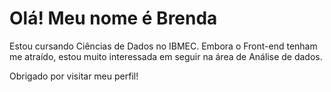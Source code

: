 
<!--
**Brenda-Mendes/Brenda-Mendes** is a ✨ _special_ ✨ repository because its `README.md` (this file) appears on your GitHub profile.

Here are some ideas to get you started:

- 🔭 I’m currently working on ...
- 🌱 I’m currently learning ...
- 👯 I’m looking to collaborate on ...
- 🤔 I’m looking for help with ...
- 💬 Ask me about ...
- 📫 How to reach me: ...
- 😄 Pronouns: ...
- ⚡ Fun fact: ...
-->


# Olá! Meu nome é Brenda 

Estou cursando Ciências de Dados no IBMEC. Embora o Front-end tenham me atraído, estou muito interessada em seguir na área de Análise de dados.

Obrigado por visitar meu perfil!
